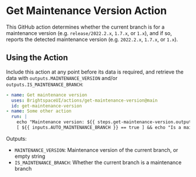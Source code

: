 # Get Maintenance Version Action

This GitHub action determines whether the current branch is for a maintenance version (e.g. `release/2022.2.x`, `1.7.x`, or `1.x`), and if so, reports the detected maintenance version (e.g. `2022.2.x`, `1.7.x`, or `1.x`).

## Using the Action

Include this action at any point before its data is required, and retrieve the data with `outputs.MAINTENANCE_VERSION` and/or `outputs.IS_MAINTENANCE_BRANCH`:

```yml
- name: Get maintenance version
  uses: BrightspaceUI/actions/get-maintenance-version@main
  id: get-maintenance-version
- name: Some other action
  run: |
    echo "Maintenance version: ${{ steps.get-maintenance-version.outputs.MAINTENANCE_VERSION }}"
    [ ${{ inputs.AUTO_MAINTENANCE_BRANCH }} == true ] && echo "Is a maintenance branch"
```

Outputs:
* `MAINTENANCE_VERSION`: Maintenance version of the current branch, or empty string
* `IS_MAINTENANCE_BRANCH`: Whether the current branch is a maintenance branch
